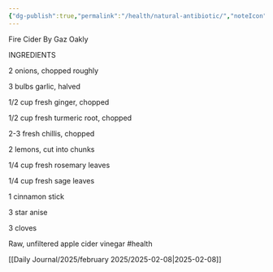 ```yaml
---
{"dg-publish":true,"permalink":"/health/natural-antibiotic/","noteIcon":"","created":"2025-02-08T16:12:06.979+01:00"}
---
```


Fire Cider
By Gaz Oakly

INGREDIENTS

2 onions, chopped roughly 

3 bulbs garlic, halved 

1/2 cup fresh ginger, chopped

1/2 cup fresh turmeric root, chopped

2-3 fresh chillis, chopped 

2 lemons, cut into chunks 

1/4 cup fresh rosemary leaves 

1/4 cup fresh sage leaves 

1 cinnamon stick 

3 star anise 

3 cloves 

Raw, unfiltered apple cider vinegar
#health 

[[Daily Journal/2025/february 2025/2025-02-08\|2025-02-08]]
